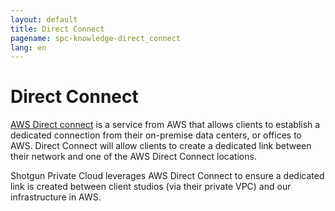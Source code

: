 ```yaml
---
layout: default
title: Direct Connect
pagename: spc-knowledge-direct_connect
lang: en
---
```


# Direct Connect

[AWS Direct connect](https://aws.amazon.com/directconnect/) is a service from AWS that allows clients to establish a dedicated connection from their on-premise data centers, or offices to AWS. Direct Connect will allow clients to create a dedicated link between their network and one of the AWS Direct Connect locations.

Shotgun Private Cloud leverages AWS Direct Connect to ensure a dedicated link is created between client studios (via their private VPC) and our infrastructure in AWS.